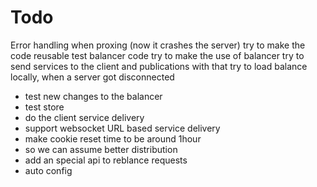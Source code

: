 # Todo

Error handling when proxing (now it crashes the server)
try to make the code reusable
test balancer code
try to make the use of balancer
try to send services to the client and publications
with that try to load balance locally, when a server got disconnected
- test new changes to the balancer
- test store
- do the client service delivery
- support websocket URL based service delivery
- make cookie reset time to be around 1hour
-   so we can assume better distribution
- add an special api to reblance requests
- auto config
